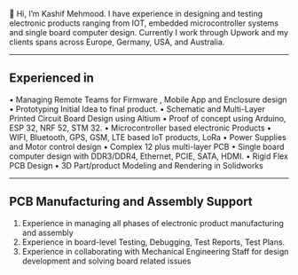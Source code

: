 👋 Hi, I’m Kashif Mehmood. I have experience in designing and testing electronic products ranging from IOT, embedded microcontroller systems and single board computer design.
Currently I work through Upwork and my clients spans across Europe, Germany, USA, and Australia.

------------------
Experienced in
------------------
• Managing Remote Teams for Firmware , Mobile App and Enclosure design
• Prototyping Initial Idea to final product.
• Schematic and Multi-Layer Printed Circuit Board Design using Altium
• Proof of concept using Arduino, ESP 32, NRF 52, STM 32.
• Microcontroller based electronic Products
• WIFI, Bluetooth, GPS, GSM, LTE based IoT products, LoRa
• Power Supplies and Motor control design
• Complex 12 plus multi-layer PCB
• Single board computer design with DDR3/DDR4, Ethernet, PCIE, SATA, HDMI.
• Rigid Flex PCB Design
• 3D Part/product Modeling and Rendering in Solidworks

------------------------------------------------
PCB Manufacturing and Assembly Support
------------------------------------------------
1. Experience in managing all phases of electronic product manufacturing and assembly
2. Experience in board-level Testing, Debugging, Test Reports, Test Plans.
3. Experience in collaborating with Mechanical Engineering Staff for design development and solving board related issues


<!---
kashif6585/kashif6585 is a ✨ special ✨ repository because its `README.md` (this file) appears on your GitHub profile.
You can click the Preview link to take a look at your changes.
--->

